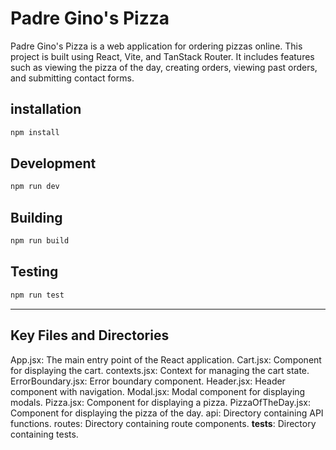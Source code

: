 # Padre Gino's Pizza

Padre Gino's Pizza is a web application for ordering pizzas online. This project is built using React, Vite, and TanStack Router. It includes features such as viewing the pizza of the day, creating orders, viewing past orders, and submitting contact forms.

## installation

```sh
npm install
```

## Development

```sh
npm run dev
```

## Building

```sh
npm run build
```

## Testing

```sh
npm run test
```

---

## Key Files and Directories

App.jsx: The main entry point of the React application.
Cart.jsx: Component for displaying the cart.
contexts.jsx: Context for managing the cart state.
ErrorBoundary.jsx: Error boundary component.
Header.jsx: Header component with navigation.
Modal.jsx: Modal component for displaying modals.
Pizza.jsx: Component for displaying a pizza.
PizzaOfTheDay.jsx: Component for displaying the pizza of the day.
api: Directory containing API functions.
routes: Directory containing route components.
__tests__: Directory containing tests.